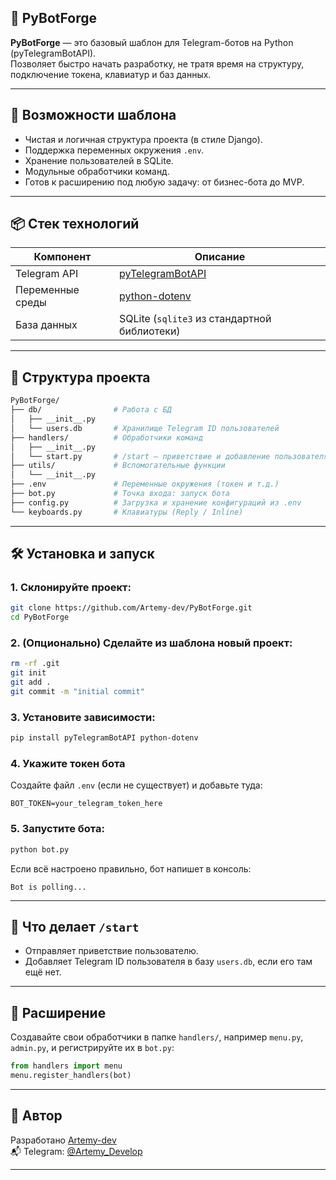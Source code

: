 ## 🧱 PyBotForge

**PyBotForge** — это базовый шаблон для Telegram-ботов на Python (pyTelegramBotAPI).<br>
Позволяет быстро начать разработку, не тратя время на структуру, подключение токена, клавиатур и баз данных.

---

## 🚀 Возможности шаблона

* Чистая и логичная структура проекта (в стиле Django).
* Поддержка переменных окружения `.env`.
* Хранение пользователей в SQLite.
* Модульные обработчики команд.
* Готов к расширению под любую задачу: от бизнес-бота до MVP.

---

## 📦 Стек технологий

| Компонент        | Описание                                                       |
| ---------------- | -------------------------------------------------------------- |
| Telegram API     | [pyTelegramBotAPI](https://pypi.org/project/pyTelegramBotAPI/) |
| Переменные среды | [python-dotenv](https://pypi.org/project/python-dotenv/)       |
| База данных      | SQLite (`sqlite3` из стандартной библиотеки)                   |

---

## 📁 Структура проекта

```bash
PyBotForge/
├── db/                # Работа с БД
│   ├── __init__.py
│   └── users.db       # Хранилище Telegram ID пользователей
├── handlers/          # Обработчики команд
│   ├── __init__.py
│   └── start.py       # /start — приветствие и добавление пользователя в БД
├── utils/             # Вспомогательные функции
│   └── __init__.py
├── .env               # Переменные окружения (токен и т.д.)
├── bot.py             # Точка входа: запуск бота
├── config.py          # Загрузка и хранение конфигураций из .env
└── keyboards.py       # Клавиатуры (Reply / Inline)
```

---

## 🛠 Установка и запуск

### 1. Склонируйте проект:

```bash
git clone https://github.com/Artemy-dev/PyBotForge.git
cd PyBotForge
```

### 2. (Опционально) Сделайте из шаблона новый проект:

```bash
rm -rf .git
git init
git add .
git commit -m "initial commit"
```

### 3. Установите зависимости:

```bash
pip install pyTelegramBotAPI python-dotenv
```

### 4. Укажите токен бота

Создайте файл `.env` (если не существует) и добавьте туда:

```
BOT_TOKEN=your_telegram_token_here
```

### 5. Запустите бота:

```bash
python bot.py
```

Если всё настроено правильно, бот напишет в консоль:

```
Bot is polling...
```

---

## 🧩 Что делает `/start`

* Отправляет приветствие пользователю.
* Добавляет Telegram ID пользователя в базу `users.db`, если его там ещё нет.

---

## 📌 Расширение

Создавайте свои обработчики в папке `handlers/`, например `menu.py`, `admin.py`, и регистрируйте их в `bot.py`:

```python
from handlers import menu
menu.register_handlers(bot)
```

---

## 🧠 Автор

Разработано [Artemy-dev](https://github.com/Artemy-dev)<br>
📬 Telegram: [@Artemy\_Develop](https://t.me/Artemy_Develop)

---
